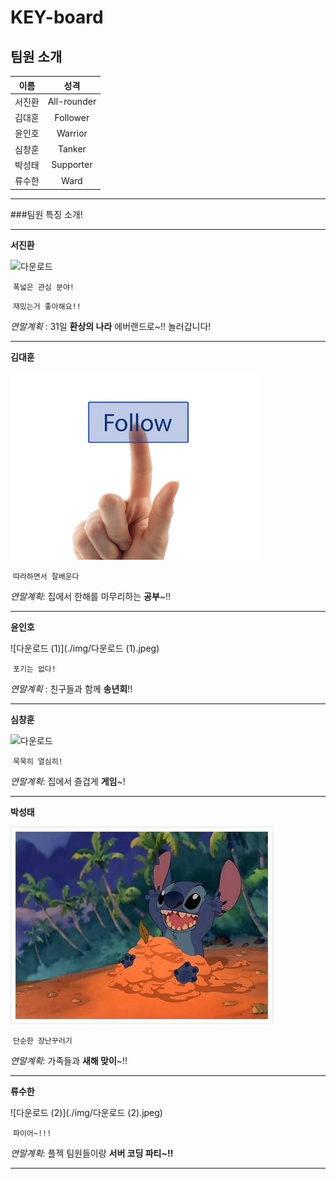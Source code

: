 # KEY-board



## 팀원 소개

|  이름  |    성격     |
| :----: | :---------: |
| 서진환 | All-rounder |
| 김대훈 |  Follower   |
| 윤인호 |   Warrior   |
| 심창훈 |   Tanker    |
| 박성태 |  Supporter  |
| 류수한 |    Ward     |

---



###팀원  특징 소개!

---

**서진환**

![다운로드](./img/다운로드.jpeg)

​								     `폭넓은 관심 분야!`

​								   `재밌는거 좋아해요!!`

*연말계획* : 31일 **환상의 나라** 에버랜드로~!! 놀러갑니다!

---

**김대훈**

<img src="./img/shutterstock_120767839.jpg" width="400px" />

​						    	        `따라하면서 잘배운다`	

*연말계획*: 집에서 한해를 마무리하는 **공부**~!!

---

**윤인호**

![다운로드 (1)](./img/다운로드 (1).jpeg)

​									`포기는 없다!`

*연말계획* : 친구들과 함께 **송년회**!!

---

**심창훈**

![다운로드](./img/다운로드.png)

​							`묵묵히 열심히!`

*연말계획*: 집에서 즐겁게 **게임**~!



---

**박성태**

![1259993850FE392803](./img/1259993850FE392803.jpeg)

​									`단순한 장난꾸러기`

*연말계획*: 가족들과 **새해 맞이**~!! 

---

**류수한**

![다운로드 (2)](./img/다운로드 (2).jpeg)

​								 	`파이어~!!!`

*연말계획*: 플젝 팀원들이랑 **서버 코딩 파티~!!**

---

